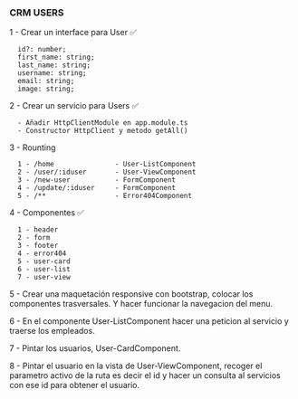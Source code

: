 ### CRM USERS

1 - Crear un interface para User ✅

      id?: number;
      first_name: string;
      last_name: string;
      username: string;
      email: string;
      image: string;

2 - Crear un servicio para Users ✅ 

      - Añadir HttpClientModule en app.module.ts
      - Constructor HttpClient y metodo getAll()

3 - Rounting

      1 - /home               - User-ListComponent
      2 - /user/:iduser       - User-ViewComponent
      3 - /new-user           - FormComponent
      4 - /update/:iduser     - FormComponent
      5 - /**                 - Error404Component

4 - Componentes ✅ 

      1 - header
      2 - form
      3 - footer
      4 - error404 
      5 - user-card
      6 - user-list
      7 - user-view

5 - Crear una maquetación responsive con bootstrap, colocar los componentes trasversales. Y hacer funcionar la navegacion del menu.

6 - En el componente User-ListComponent hacer una peticion al servicio y traerse los empleados.

7 - Pintar los usuarios, User-CardComponent.  

8 - Pintar el usuario en la vista de User-ViewComponent, recoger el parametro activo de la ruta es decir el id y hacer un consulta al servicios con ese id para obtener el usuario.